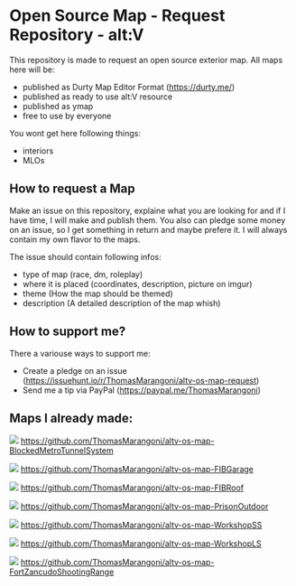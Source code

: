 # Open Source Map - Request Repository - alt:V
This repository is made to request an open source exterior map. All maps here will be:
- published as Durty Map Editor Format (https://durty.me/)
- published as ready to use alt:V resource
- published as ymap
- free to use by everyone

You wont get here following things:
- interiors
- MLOs

## How to request a Map
Make an issue on this repository, explaine what you are looking for and if I have time, I will make and publish them. You also can pledge some money on an issue, so I get something in return and maybe prefere it. I will always contain my own flavor to the maps.

The issue should contain following infos:
- type of map (race, dm, roleplay)
- where it is placed (coordinates, description, picture on imgur)
- theme (How the map should be themed)
- description (A detailed description of the map whish)

## How to support me?
There a variouse ways to support me:
- Create a pledge on an issue (https://issuehunt.io/r/ThomasMarangoni/altv-os-map-request)
- Send me a tip via PayPal (https://paypal.me/ThomasMarangoni)

## Maps I already made:
![](https://i.imgur.com/5KRMpaA.jpeg)
https://github.com/ThomasMarangoni/altv-os-map-BlockedMetroTunnelSystem

![](https://i.imgur.com/h74L53S.png)
https://github.com/ThomasMarangoni/altv-os-map-FIBGarage

![](https://i.imgur.com/rYb0vZJ.jpg)
https://github.com/ThomasMarangoni/altv-os-map-FIBRoof

![](https://i.imgur.com/CVUukLk.jpg)
https://github.com/ThomasMarangoni/altv-os-map-PrisonOutdoor

![](https://i.imgur.com/rhnGya6.jpg)
https://github.com/ThomasMarangoni/altv-os-map-WorkshopSS

![](https://i.imgur.com/Lbq1Or2.jpeg)
https://github.com/ThomasMarangoni/altv-os-map-WorkshopLS

![](https://i.imgur.com/oe1mZN8.jpg)
https://github.com/ThomasMarangoni/altv-os-map-FortZancudoShootingRange
